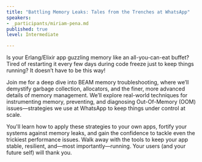 ```yaml
---
title: "Battling Memory Leaks: Tales from the Trenches at WhatsApp"
speakers:
- _participants/miriam-pena.md
published: true
level: Intermediate

---
```

Is your Erlang/Elixir app guzzling memory like an all-you-can-eat buffet? Tired of restarting it every few days during code freeze just to keep things running? It doesn’t have to be this way!

Join me for a deep dive into BEAM memory troubleshooting, where we’ll demystify garbage collection, allocators, and the finer, more advanced details of memory management. We’ll explore real-world techniques for instrumenting memory, preventing, and diagnosing Out-Of-Memory (OOM) issues—strategies we use at WhatsApp to keep things under control at scale.

You'll learn how to apply these strategies to your own apps, fortify your systems against memory leaks, and gain the confidence to tackle even the trickiest performance issues. Walk away with the tools to keep your app stable, resilient, and—most importantly—running. Your users (and your future self) will thank you.
